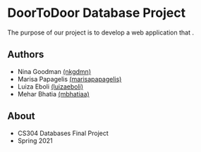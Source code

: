 # DoorToDoor Database Project
The purpose of our project is to develop a web application that .

## Authors
* Nina Goodman [(nkgdmn)](https://github.com/nkgdmn)
* Marisa Papagelis [(marisapapagelis)](https://github.com/marisapapagelis)
* Luiza Eboli [(luizaeboli)](https://github.com/luizaeboli)
* Mehar Bhatia [(mbhatiaa)](https://github.com/mbhatiaa)

## About
* CS304 Databases Final Project
* Spring 2021
